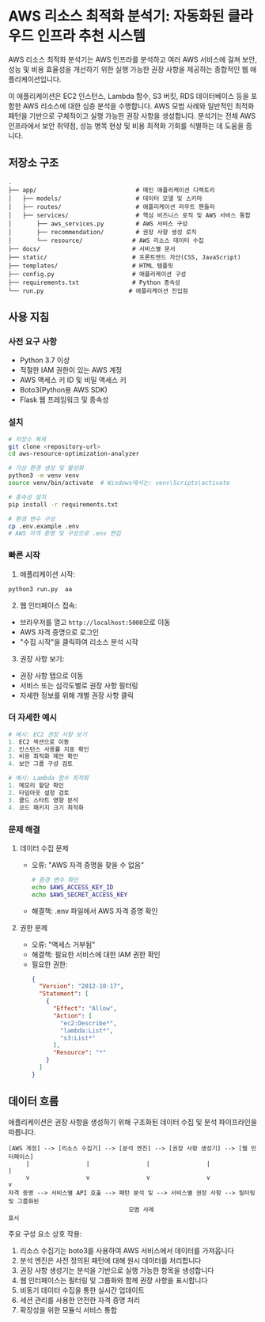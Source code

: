 # AWS 리소스 최적화 분석기: 자동화된 클라우드 인프라 추천 시스템

AWS 리소스 최적화 분석기는 AWS 인프라를 분석하고 여러 AWS 서비스에 걸쳐 보안, 성능 및 비용 효율성을 개선하기 위한 실행 가능한 권장 사항을 제공하는 종합적인 웹 애플리케이션입니다.

이 애플리케이션은 EC2 인스턴스, Lambda 함수, S3 버킷, RDS 데이터베이스 등을 포함한 AWS 리소스에 대한 심층 분석을 수행합니다. AWS 모범 사례와 일반적인 최적화 패턴을 기반으로 구체적이고 실행 가능한 권장 사항을 생성합니다. 분석기는 전체 AWS 인프라에서 보안 취약점, 성능 병목 현상 및 비용 최적화 기회를 식별하는 데 도움을 줍니다.

## 저장소 구조
```
.
├── app/                            # 메인 애플리케이션 디렉토리
│   ├── models/                     # 데이터 모델 및 스키마
│   ├── routes/                     # 애플리케이션 라우트 핸들러
│   ├── services/                   # 핵심 비즈니스 로직 및 AWS 서비스 통합
│       ├── aws_services.py         # AWS 서비스 구성
│       ├── recommendation/         # 권장 사항 생성 로직
│       └── resource/              # AWS 리소스 데이터 수집
├── docs/                          # 서비스별 문서
├── static/                        # 프론트엔드 자산(CSS, JavaScript)
├── templates/                     # HTML 템플릿
├── config.py                      # 애플리케이션 구성
├── requirements.txt               # Python 종속성
└── run.py                        # 애플리케이션 진입점
```

## 사용 지침
### 사전 요구 사항
- Python 3.7 이상
- 적절한 IAM 권한이 있는 AWS 계정
- AWS 액세스 키 ID 및 비밀 액세스 키
- Boto3(Python용 AWS SDK)
- Flask 웹 프레임워크 및 종속성

### 설치
```bash
# 저장소 복제
git clone <repository-url>
cd aws-resource-optimization-analyzer

# 가상 환경 생성 및 활성화
python3 -m venv venv
source venv/bin/activate  # Windows에서는: venv\Scripts\activate

# 종속성 설치
pip install -r requirements.txt

# 환경 변수 구성
cp .env.example .env
# AWS 자격 증명 및 구성으로 .env 편집
```

### 빠른 시작
1. 애플리케이션 시작:
```bash
python3 run.py  aa
```

2. 웹 인터페이스 접속:
- 브라우저를 열고 `http://localhost:5000`으로 이동
- AWS 자격 증명으로 로그인
- "수집 시작"을 클릭하여 리소스 분석 시작

3. 권장 사항 보기:
- 권장 사항 탭으로 이동
- 서비스 또는 심각도별로 권장 사항 필터링
- 자세한 정보를 위해 개별 권장 사항 클릭

### 더 자세한 예시
```python
# 예시: EC2 권장 사항 보기
1. EC2 섹션으로 이동
2. 인스턴스 사용률 지표 확인
3. 비용 최적화 제안 확인
4. 보안 그룹 구성 검토

# 예시: Lambda 함수 최적화
1. 메모리 할당 확인
2. 타임아웃 설정 검토
3. 콜드 스타트 영향 분석
4. 코드 패키지 크기 최적화
```

### 문제 해결
1. 데이터 수집 문제
   - 오류: "AWS 자격 증명을 찾을 수 없음"
     ```bash
     # 환경 변수 확인
     echo $AWS_ACCESS_KEY_ID
     echo $AWS_SECRET_ACCESS_KEY
     ```
   - 해결책: .env 파일에서 AWS 자격 증명 확인

2. 권한 문제
   - 오류: "액세스 거부됨"
   - 해결책: 필요한 서비스에 대한 IAM 권한 확인
   - 필요한 권한:
     ```json
     {
       "Version": "2012-10-17",
       "Statement": [
         {
           "Effect": "Allow",
           "Action": [
             "ec2:Describe*",
             "lambda:List*",
             "s3:List*"
           ],
           "Resource": "*"
         }
       ]
     }
     ```

## 데이터 흐름
애플리케이션은 권장 사항을 생성하기 위해 구조화된 데이터 수집 및 분석 파이프라인을 따릅니다.

```ascii
[AWS 계정] --> [리소스 수집기] --> [분석 엔진] --> [권장 사항 생성기] --> [웹 인터페이스]
     |                |                |                |                   |
     v                v                v                v                   v
자격 증명 --> 서비스별 API 호출 --> 패턴 분석 및 --> 서비스별 권장 사항 --> 필터링 및 그룹화된
                                  모범 사례                                 표시
```

주요 구성 요소 상호 작용:
1. 리소스 수집기는 boto3를 사용하여 AWS 서비스에서 데이터를 가져옵니다
2. 분석 엔진은 사전 정의된 패턴에 대해 원시 데이터를 처리합니다
3. 권장 사항 생성기는 분석을 기반으로 실행 가능한 항목을 생성합니다
4. 웹 인터페이스는 필터링 및 그룹화와 함께 권장 사항을 표시합니다
5. 비동기 데이터 수집을 통한 실시간 업데이트
6. 세션 관리를 사용한 안전한 자격 증명 처리
7. 확장성을 위한 모듈식 서비스 통합